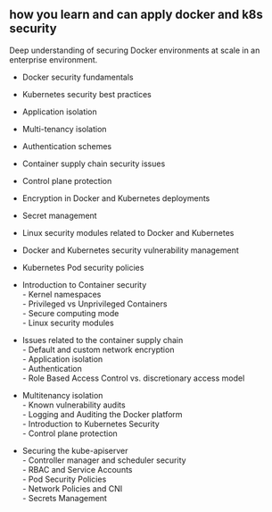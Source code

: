 

## how you learn and can apply docker and k8s security

Deep understanding of securing Docker environments at scale in an enterprise environment. 

- Docker security fundamentals
- Kubernetes security best practices
- Application isolation
- Multi-tenancy isolation
- Authentication schemes
- Container supply chain security issues
- Control plane protection
- Encryption in Docker and Kubernetes deployments
- Secret management
- Linux security modules related to Docker and Kubernetes
- Docker and Kubernetes security vulnerability management
- Kubernetes Pod security policies

- Introduction to Container security   
         - Kernel namespaces   
         - Privileged vs Unprivileged Containers   
         - Secure computing mode   
         - Linux security modules   

- Issues related to the container supply chain   
         - Default and custom network encryption   
         - Application isolation   
         - Authentication   
         - Role Based Access Control vs. 
           discretionary access model   

- Multitenancy isolation   
         - Known vulnerability audits   
         - Logging and Auditing the Docker platform   
         - Introduction to Kubernetes Security   
         - Control plane protection   

- Securing the kube-apiserver   
        - Controller manager and scheduler security   
        - RBAC and Service Accounts   
        - Pod Security Policies   
        - Network Policies and CNI   
        - Secrets Management   